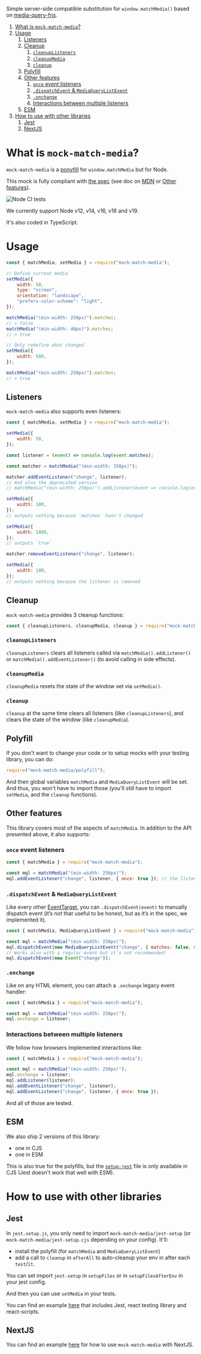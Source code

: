 Simple server-side compatible substitution for `window.matchMedia()` based on [media-query-fns](https://github.com/tbjgolden/media-query-fns).

1. [What is `mock-match-media`?](#what-is-mock-match-media)
2. [Usage](#usage)
    1. [Listeners](#listeners)
    2. [Cleanup](#cleanup)
        1. [`cleanupListeners`](#cleanuplisteners)
        2. [`cleanupMedia`](#cleanupmedia)
        3. [`cleanup`](#cleanup-1)
    3. [Polyfill](#polyfill)
    4. [Other features](#other-features)
        1. [`once` event listeners](#once-event-listeners)
        2. [`.dispatchEvent` \& `MediaQueryListEvent`](#dispatchevent--mediaquerylistevent)
        3. [`.onchange`](#onchange)
        4. [Interactions between multiple listeners](#interactions-between-multiple-listeners)
    5. [ESM](#esm)
3. [How to use with other libraries](#how-to-use-with-other-libraries)
    1. [Jest](#jest)
    2. [NextJS](#nextjs)

# What is `mock-match-media`?

`mock-match-media` is a [ponyfill](https://github.com/sindresorhus/ponyfill) for `window.matchMedia` but for Node.

This mock is fully compliant with [the spec](https://www.w3.org/TR/2016/WD-cssom-view-1-20160317/#the-mediaquerylist-interface) (see doc on [MDN](https://developer.mozilla.org/en-US/docs/Web/API/Window/matchMedia) or [Other features](#other-features)).

![Node CI tests](https://github.com/Ayc0/mock-match-media/actions/workflows/main.yml/badge.svg)

We currently support Node v12, v14, v16, v18 and v19.

It's also coded in TypeScript.

# Usage

```js
const { matchMedia, setMedia } = require("mock-match-media");

// Define current media
setMedia({
    width: 50,
    type: "screen",
    orientation: "landscape",
    "prefers-color-scheme": "light",
});

matchMedia("(min-width: 250px)").matches;
// > false
matchMedia("(min-width: 40px)").matches;
// > true

// Only redefine what changed
setMedia({
    width: 500,
});

matchMedia("(min-width: 250px)").matches;
// > true
```

## Listeners

`mock-match-media` also supports even listeners:

```js
const { matchMedia, setMedia } = require("mock-match-media");

setMedia({
    width: 50,
});

const listener = (event) => console.log(event.matches);

const matcher = matchMedia("(min-width: 250px)");

matcher.addEventListener("change", listener);
// And also the deprecated version
// matchMedia("(min-width: 250px)").addListener(event => console.log(event.matches));

setMedia({
    width: 100,
});
// outputs nothing because `matches` hasn't changed

setMedia({
    width: 1000,
});
// outputs `true`

matcher.removeEventListener("change", listener);

setMedia({
    width: 100,
});
// outputs nothing because the listener is removed
```

## Cleanup

`mock-match-media` provides 3 cleanup functions:

```js
const { cleanupListeners, cleanupMedia, cleanup } = require("mock-match-media");
```

### `cleanupListeners`

`cleanupListeners` clears all listeners called via `matchMedia().addListener()` or `matchMedia().addEventListener()` (to avoid calling in side effects).

### `cleanupMedia`

`cleanupMedia` resets the state of the window set via `setMedia()`.

### `cleanup`

`cleanup` at the same time clears all listeners (like `cleanupListeners`), and clears the state of the window (like `cleanupMedia`).

## Polyfill

If you don't want to change your code or to setup mocks with your testing library, you can do:

```js
require("mock-match-media/polyfill");
```

And then global variables `matchMedia` and `MediaQueryListEvent` will be set.
And thus, you won't have to import those (you'll still have to import `setMedia`, and the `cleanup` functions).

## Other features

This library covers most of the aspects of `matchMedia`. In addition to the API presented above, it also supports:

### `once` event listeners

```js
const { matchMedia } = require("mock-match-media");

const mql = matchMedia("(min-width: 250px)");
mql.addEventListener("change", listener, { once: true }); // the listener will be removed after 1 received event
```

### `.dispatchEvent` & `MediaQueryListEvent`

Like every other [EventTarget](https://developer.mozilla.org/en-US/docs/Web/API/EventTarget), you can `.dispatchEvent(event)` to manually dispatch event (it’s not that useful to be honest, but as it’s in the spec, we implemented it).

```js
const { matchMedia, MediaQueryListEvent } = require("mock-match-media");

const mql = matchMedia("(min-width: 250px)");
mql.dispatchEvent(new MediaQueryListEvent("change", { matches: false, media: "(custom-non-valid)" }));
// Works also with a regular event but it’s not recommended:
mql.dispatchEvent(new Event("change"));
```

### `.onchange`

Like on any HTML element, you can attach a `.onchange` legacy event handler:

```js
const { matchMedia } = require("mock-match-media");

const mql = matchMedia("(min-width: 250px)");
mql.onchange = listener;
```

### Interactions between multiple listeners

We follow how browsers implemented interactions like:

```js
const { matchMedia } = require("mock-match-media");

const mql = matchMedia("(min-width: 250px)");
mql.onchange = listener;
mql.addListener(listener);
mql.addEventListener("change", listener);
mql.addEventListener("change", listener, { once: true });
```

And all of those are tested.

## ESM

We also ship 2 versions of this library:

-   one in CJS
-   one in ESM

This is also true for the polyfills, but the [`setup-jest`](#jest) file is only available in CJS (Jest doesn't work that well with ESM).

# How to use with other libraries

## Jest

In `jest.setup.js`, you only need to import `mock-match-media/jest-setup` (or `mock-match-media/jest-setup.cjs` depending on your config). It'll:

-   install the polyfill (for `matchMedia` and `MediaQueryListEvent`)
-   add a call to `cleanup` in `afterAll` to auto-cleanup your env in after each `test`/`it`.

You can set import `jest-setup` in `setupFiles` or in `setupFilesAfterEnv` in your jest config.

And then you can use `setMedia` in your tests.

You can find an example [here](https://github.com/Ayc0/mock-match-media-examples/tree/master/create-react-app) that includes Jest, react testing library and react-scripts.

## NextJS

You can find an example [here](https://github.com/Ayc0/mock-match-media-examples/tree/master/next) for how to use `mock-match-media` with NextJS.
